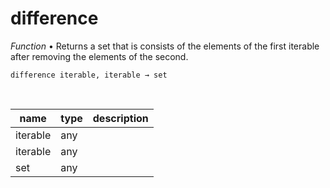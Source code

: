 # difference

_Function_ &bull; Returns a set that is consists of the elements of the first iterable after removing the elements of the second.

<pre><code>difference iterable, iterable &rarr; set</code></pre>
<br>

| name | type | description |
|------|------|-------------|
|iterable|any||
|iterable|any||
|set|any||


